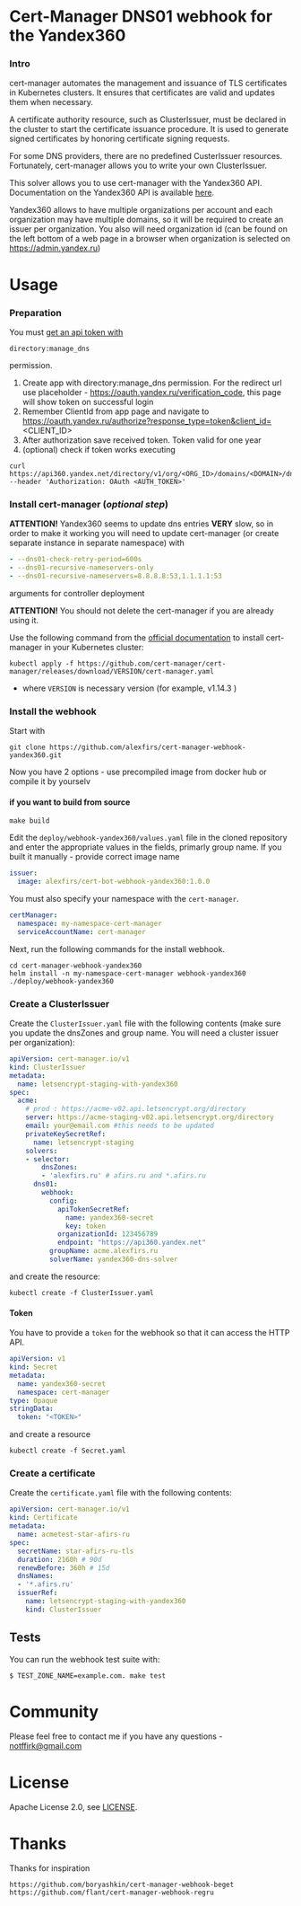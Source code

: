 # Cert-Manager DNS01 webhook for the Yandex360

### Intro

cert-manager automates the management and issuance of TLS certificates in Kubernetes clusters. It ensures that certificates are valid and updates them when necessary.

A certificate authority resource, such as ClusterIssuer, must be declared in the cluster to start the certificate issuance procedure. It is used to generate signed certificates by honoring certificate signing requests.

For some DNS providers, there are no predefined CusterIssuer resources. Fortunately, cert-manager allows you to write your own ClusterIssuer.

This solver allows you to use cert-manager with the Yandex360 API. Documentation on the Yandex360 API is available [here](https://yandex.ru/dev/api360/doc/ref/DomainDNSService.html).

Yandex360 allows to have multiple organizations per account and each organization may have multiple domains, so it will be required to create an issuer per organization. You also will need organization id (can be found on the left bottom of a web page in a browser when organization is selected on https://admin.yandex.ru)


# Usage

### Preparation

You must [get an api token with](https://yandex.ru/dev/api360/doc/concepts/access.html)
```
directory:manage_dns 
```
permission. 

1. Create app with directory:manage_dns permission. For the redirect url use placeholder - https://oauth.yandex.ru/verification_code, this page will show token on successful login
2. Remember ClientId from app page and navigate to https://oauth.yandex.ru/authorize?response_type=token&client_id=<CLIENT_ID>
3. After authorization save received token. Token valid for one year
4. (optional) check if token works executing
```
curl https://api360.yandex.net/directory/v1/org/<ORG_ID>/domains/<DOMAIN>/dns --header 'Authorization: OAuth <AUTH_TOKEN>'
```

### Install cert-manager (*optional step*)

**ATTENTION!** Yandex360 seems to update dns entries **VERY** slow, so in order to make it working you will need to update cert-manager (or create separate instance in separate namespace) with 
```yaml
- --dns01-check-retry-period=600s
- --dns01-recursive-nameservers-only 
- --dns01-recursive-nameservers=8.8.8.8:53,1.1.1.1:53
```
arguments for controller deployment

**ATTENTION!** You should not delete the cert-manager if you are already using it.

Use the following command from the [official documentation](https://cert-manager.io/docs/installation/) to install cert-manager in your Kubernetes cluster:

```shell
kubectl apply -f https://github.com/cert-manager/cert-manager/releases/download/VERSION/cert-manager.yaml
```
*  where `VERSION` is necessary version (for example, v1.14.3 )

### Install the webhook
Start with 
```shell
git clone https://github.com/alexfirs/cert-manager-webhook-yandex360.git
```
Now you have 2 options - use precompiled image from docker hub or compile it by yourselv

#### if you want to build from source
```shell
make build
```


Edit the `deploy/webhook-yandex360/values.yaml` file in the cloned repository and enter the appropriate values in the fields, primarly group name. If you built it manually - provide correct image name
```yaml
issuer:
  image: alexfirs/cert-bot-webhook-yandex360:1.0.0
```

You must also specify your namespace with the `cert-manager`.

```yaml
certManager:
  namespace: my-namespace-cert-manager
  serviceAccountName: cert-manager
```



Next, run the following commands for the install webhook.

```shell
cd cert-manager-webhook-yandex360
helm install -n my-namespace-cert-manager webhook-yandex360 ./deploy/webhook-yandex360
```

### Create a ClusterIssuer

Create the `ClusterIssuer.yaml` file with the following contents (make sure you update the dnsZones and group name. You will need a cluster issuer per organization): 
```yaml
apiVersion: cert-manager.io/v1
kind: ClusterIssuer
metadata:
  name: letsencrypt-staging-with-yandex360
spec:
  acme:
    # prod : https://acme-v02.api.letsencrypt.org/directory
    server: https://acme-staging-v02.api.letsencrypt.org/directory
    email: your@email.com #this needs to be updated
    privateKeySecretRef:
      name: letsencrypt-staging
    solvers:
    - selector:
        dnsZones:
        - 'alexfirs.ru' # afirs.ru and *.afirs.ru
      dns01:
        webhook:
          config:
            apiTokenSecretRef:
              name: yandex360-secret
              key: token
            organizationId: 123456789
            endpoint: "https://api360.yandex.net"
          groupName: acme.alexfirs.ru
          solverName: yandex360-dns-solver
```
and create the resource:

```shell
kubectl create -f ClusterIssuer.yaml
```

#### Token

You have to provide a `token` for the webhook so that it can access the HTTP API.

```yaml
apiVersion: v1
kind: Secret
metadata:
  name: yandex360-secret
  namespace: cert-manager
type: Opaque
stringData:
  token: "<TOKEN>"
```
and create a resource
```shell
kubectl create -f Secret.yaml
```

### Create a certificate

Create the `certificate.yaml` file with the following contents:

```yaml
apiVersion: cert-manager.io/v1
kind: Certificate
metadata:
  name: acmetest-star-afirs-ru
spec:
  secretName: star-afirs-ru-tls
  duration: 2160h # 90d
  renewBefore: 360h # 15d
  dnsNames:
  - '*.afirs.ru'
  issuerRef:
    name: letsencrypt-staging-with-yandex360
    kind: ClusterIssuer
```

## Tests

You can run the webhook test suite with:

```bash
$ TEST_ZONE_NAME=example.com. make test
```

# Community

Please feel free to contact me if you have any questions - notffirk@gmail.com


# License

Apache License 2.0, see [LICENSE](LICENSE).

# Thanks
Thanks for inspiration
```
https://github.com/boryashkin/cert-manager-webhook-beget
https://github.com/flant/cert-manager-webhook-regru
```